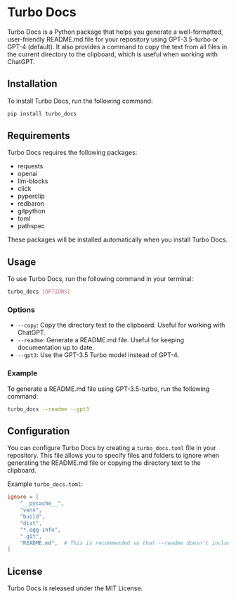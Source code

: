 # Turbo Docs

Turbo Docs is a Python package that helps you generate a well-formatted, user-friendly README.md file for your repository using GPT-3.5-turbo or GPT-4 (default). It also provides a command to copy the text from all files in the current directory to the clipboard, which is useful when working with ChatGPT.

## Installation

To install Turbo Docs, run the following command:

```bash
pip install turbo_docs
```

## Requirements

Turbo Docs requires the following packages:

- requests
- openai
- llm-blocks
- click
- pyperclip
- redbaron
- gitpython
- toml
- pathspec

These packages will be installed automatically when you install Turbo Docs.

## Usage

To use Turbo Docs, run the following command in your terminal:

```bash
turbo_docs [OPTIONS]
```

### Options

- `--copy`: Copy the directory text to the clipboard. Useful for working with ChatGPT.
- `--readme`: Generate a README.md file. Useful for keeping documentation up to date.
- `--gpt3`: Use the GPT-3.5 Turbo model instead of GPT-4.

### Example

To generate a README.md file using GPT-3.5-turbo, run the following command:

```bash
turbo_docs --readme --gpt3
```

## Configuration

You can configure Turbo Docs by creating a `turbo_docs.toml` file in your repository. This file allows you to specify files and folders to ignore when generating the README.md file or copying the directory text to the clipboard.

Example `turbo_docs.toml`:

```toml
ignore = [
    "__pycache__",
    "venv",
    "build",
    "dist",
    "*.egg-info",
    ".git",
    "README.md",  # This is recommended so that --readme doesn't include the readme file itself
]
```

## License

Turbo Docs is released under the MIT License.